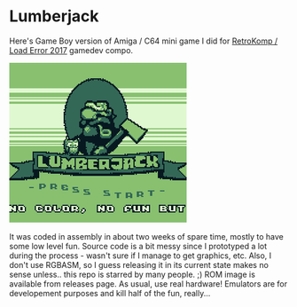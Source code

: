# Lumberjack
Here's Game Boy version of Amiga / C64 mini game I did for [RetroKomp / Load Error 2017](http://www.pouet.net/party.php?which=1663&when=2017) gamedev compo.

![lumberjack](https://github.com/gitendo/lumberjack/blob/master/screenshot.png)

It was coded in assembly in about two weeks of spare time, mostly to have some low level fun. Source code is a bit messy since I prototyped a lot during the process - wasn't sure if I manage to get graphics, etc. Also, I don't use RGBASM, so I guess releasing it in its current state makes no sense unless.. this repo is starred by many people. ;) ROM image is available from releases page. As usual, use real hardware! Emulators are for developement purposes and kill half of the fun, really...
